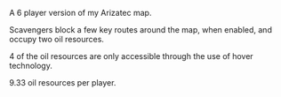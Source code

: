 A 6 player version of my Arizatec map.

Scavengers block a few key routes around the map, when enabled, and occupy two oil resources.

4 of the oil resources are only accessible through the use of hover technology.

9.33 oil resources per player.